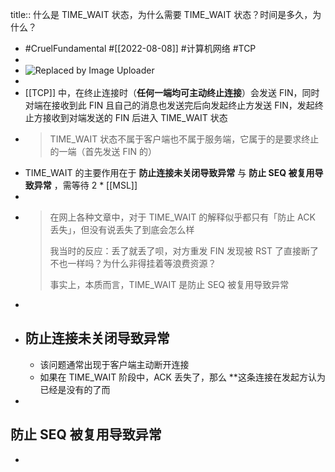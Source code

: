 title:: 什么是 TIME_WAIT 状态，为什么需要 TIME_WAIT 状态？时间是多久，为什么？

- #CruelFundamental #[[2022-08-08]] #计算机网络 #TCP
-
- ![Replaced by Image Uploader](https://vip2.loli.io/2022/08/08/aw5coTdSxhbDQCs.png)
-
- [[TCP]] 中，在终止连接时（**任何一端均可主动终止连接**）会发送 FIN，同时对端在接收到此 FIN 且自己的消息也发送完后向发起终止方发送 FIN，发起终止方接收到对端发送的 FIN 后进入 TIME_WAIT 状态
- > TIME_WAIT 状态不属于客户端也不属于服务端，它属于的是要求终止的一端（首先发送 FIN 的）
- TIME_WAIT 的主要作用在于 **防止连接未关闭导致异常** 与 **防止 SEQ 被复用导致异常** ，需等待 2 * [[MSL]]
-
- > 在网上各种文章中，对于 TIME_WAIT 的解释似乎都只有「防止 ACK 丢失」，但没有说丢失了到底会怎么样
  > 
  > 我当时的反应：丢了就丢了呗，对方重发 FIN 发现被 RST 了直接断了不也一样吗？为什么非得挂着等浪费资源？
  >
  > 事实上，本质而言，TIME_WAIT 是防止 SEQ 被复用导致异常
-
- ## 防止连接未关闭导致异常
	- 该问题通常出现于客户端主动断开连接
	- 如果在 TIME_WAIT 阶段中，ACK 丢失了，那么 **这条连接在发起方认为已经是没有的了而
-
## 防止 SEQ 被复用导致异常
-